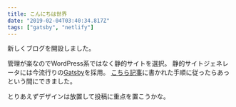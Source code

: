 ```yaml
---
title: こんにちは世界
date: "2019-02-04T03:40:34.817Z"
tags: ["gatsby", "netlify"]
---
```


新しくブログを開設しました。

管理が楽なのでWordPress系ではなく静的サイトを選択。 
静的サイトジェネレータには今流行りの[Gatsby](https://www.gatsbyjs.org/)を採用。
[こちら記事](https://daveceddia.com/start-blog-gatsby-netlify/)に書かれた手順に従ったらあっという間にできました。

とりあえずデザインは放置して投稿に重点を置こうかな。

